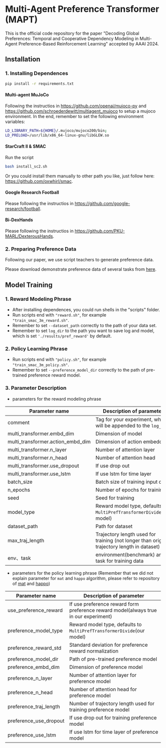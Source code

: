 # Multi-Agent Preference Transformer (MAPT)

This is the official code repository for the paper "Decoding Global Preferences: Temporal and Cooperative Dependency Modeling in Multi-Agent Preference-Based Reinforcement Learning" accepted by AAAI 2024.

## Installation

### 1. Installing Dependences

``` Bash
pip install -r requirements.txt
```

#### Multi-agent MuJoCo

Following the instructios in https://github.com/openai/mujoco-py and https://github.com/schroederdewitt/multiagent_mujoco to setup a mujoco environment. In the end, remember to set the following environment variables:

``` Bash
LD_LIBRARY_PATH=${HOME}/.mujoco/mujoco200/bin;
LD_PRELOAD=/usr/lib/x86_64-linux-gnu/libGLEW.so
```

#### StarCraft II & SMAC

Run the script

``` Bash
bash install_sc2.sh
```

Or you could install them manually to other path you like, just follow here: https://github.com/oxwhirl/smac.

#### Google Research Football

Please following the instructios in https://github.com/google-research/football. 

#### Bi-DexHands 

Please following the instructios in https://github.com/PKU-MARL/DexterousHands. 


### 2. Preparing Preference Data

Following our paper, we use script teachers to generate preference data.

Please download demonstrate preference data of several tasks from [here](https://bhpan.buaa.edu.cn/link/AAD5797380BA5C493F95376B6E98BD53EA).


## Model Training

### 1. Reward Modeling Phrase

- After installing dependences, you could run shells in the "scripts" folder.
- Run scripts end with `"reward.sh"`, for example `"train_smac_3m_reward.sh"`.
- Remember to set `--dataset_path` correctly to the path of your data set.
- Remember to set `log_dir` to the path you want to save log and model, which is set `'./results/pref_reward'` by default.

### 2. Policy Learning Phrase

- Run scripts end with `"policy.sh"`, for example `"train_smac_3m_policy.sh"`.
- Remember to set `--preference_model_dir` correctly to the path of pre-trained preference reward model.

### 3. Parameter Description

- parameters for the reward modeling phrase

| Parameter name                    | Description of parameter                                     |
| --------------------------------- | ------------------------------------------------------------ |
| comment                           | Tag for your experiment, which will be appended to the `log_dir` |
| multi_transformer.embd_dim        | Dimension of model                                           |
| multi_transformer.action_embd_dim | Dimension of action embedding                                |
| multi_transformer.n_layer         | Number of attention layer                                    |
| multi_transformer.n_head          | Number of attention head                                     |
| multi_transformer.use_dropout     | If use drop out                                              |
| multi_transformer.use_lstm        | If use lstm for time layer                                   |
| batch_size                        | Batch size of training input data                            |
| n_epochs                          | Number of epochs for training                                |
| seed                              | Seed for training                                            |
| model_type                        | Reward model type, defaults to `MultiPrefTransformerDivide`(our model) |
| dataset_path                      | Path for dataset                                             |
| max_traj_length                   | Trajectory length used for training (not longer than origin trajectory length in dataset) |
| env、task                         | environment(benchmark)  and task for training data           |

- parameters for the policy learning phrase (Remember that we did not explain parameter for `mat` and `happo` algorithm, please refer to repository of [mat](https://github.com/PKU-MARL/Multi-Agent-Transformer) and [happo](https://github.com/cyanrain7/TRPO-in-MARL))

| Parameter name         | Description of parameter                                     |
| ---------------------- | ------------------------------------------------------------ |
| use_preference_reward  | If use preference reward form preference reward model(always true in our experiment) |
| preference_model_type  | Reward model type, defaults to `MultiPrefTransformerDivide`(our model) |
| preference_reward_std  | Standard deviation for preference reward normalization       |
| preference_model_dir   | Path of pre-trained preference model                         |
| preference_embd_dim    | Dimension of preference model                                |
| preference_n_layer     | Number of attention layer for preference model               |
| preference_n_head      | Number of attention head for preference model                |
| preference_traj_length | Number of trajectory length used for training preference model |
| preference_use_dropout | If use drop out for training preference model                |
| preference_use_lstm    | If use lstm for time layer of preference model               |

